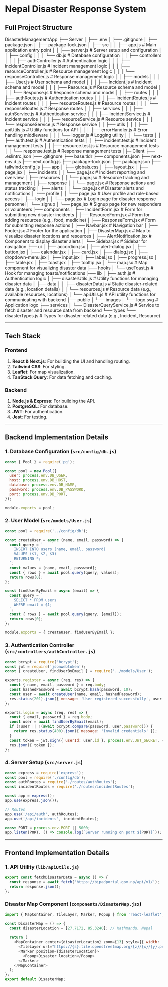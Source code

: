 # Nepal Disaster Response System

## Full Project Structure

DisasterManagementApp
├── Server
│ ├── .env
│ ├── .gitignore
│ ├── package.json
│ ├── package-lock.json
│ ├── src
│ │ ├── app.js # Main application entry point
│ │ ├── server.js # Server setup and configuration
│ │ ├── config
│ │ │ └── db.js # Database configuration
│ │ ├── controllers
│ │ │ ├── authController.js # Authentication logic
│ │ │ ├── incidentController.js # Incident management logic
│ │ │ ├── resourceController.js # Resource management logic
│ │ │ └── responseController.js # Response management logic
│ │ ├── models
│ │ │ ├── User.js # User schema and model
│ │ │ ├── Incident.js # Incident schema and model
│ │ │ ├── Resource.js # Resource schema and model
│ │ │ └── Response.js # Response schema and model
│ │ ├── routes
│ │ │ ├── authRoutes.js # Authentication routes
│ │ │ ├── incidentRoutes.js # Incident routes
│ │ │ ├── resourceRoutes.js # Resource routes
│ │ │ └── responseRoutes.js # Response routes
│ │ ├── services
│ │ │ ├── authService.js # Authentication service
│ │ │ ├── incidentService.js # Incident service
│ │ │ ├── resourceService.js # Resource service
│ │ │ └── responseService.js # Response service
│ │ ├── utils
│ │ │ ├── apiUtils.js # Utility functions for API
│ │ │ ├── errorHandler.js # Error handling middleware
│ │ │ └── logger.js # Logging utility
│ │ └── tests
│ │ ├── auth.test.js # Authentication tests
│ │ ├── incident.test.js # Incident management tests
│ │ ├── resource.test.js # Resource management tests
│ │ └── response.test.js # Response management tests
|
├─ Client
├── .eslintrc.json
├── .gitignore
├── base.tldr
├── components.json
├── next-env.d.js
├── next.config.js
├── package-lock.json
├── package.json
├── tailwind.config.js
├── app
│ ├── globals.css
│ ├── layout.jsx
│ ├── page.jsx
│ ├── incidents
│ │ └── page.jsx # Incident reporting and overview
│ ├── resources
│ │ └── page.jsx # Resource tracking and management
│ ├── response
│ │ └── page.jsx # Response actions and status tracking
│ ├── alerts
│ │ └── page.jsx # Disaster alerts and notifications
│ ├── profile
│ │ └── page.jsx # User profile and role-based access
│ ├── login
│ │ └── page.jsx # Login page for disaster response personnel
│ └── signup
│ └── page.jsx # Signup page for new responders or volunteers
├── components
│ ├── IncidentForm.jsx # Form for submitting new disaster incidents
│ ├── ResourceForm.jsx # Form for adding resources (e.g., food, medicine)
│ ├── ResponseForm.jsx # Form for submitting response actions
│ ├── Navbar.jsx # Navigation bar
│ ├── Footer.jsx # Footer for the application
│ ├── DisasterMap.jsx # Map to visualize disaster locations and resources
│ ├── AlertNotification.jsx # Component to display disaster alerts
│ └── Sidebar.jsx # Sidebar for navigation
├── ui
│ ├── accordion.jsx
│ ├── alert-dialog.jsx
│ ├── button.jsx
│ ├── calendar.jsx
│ ├── card.jsx
│ ├── dialog.jsx
│ ├── dropdown-menu.jsx
│ ├── input.jsx
│ ├── label.jsx
│ ├── progress.jsx
│ ├── table.jsx
│ ├── toast.jsx
│ ├── tooltip.jsx
│ └── map.jsx # Map component for visualizing disaster data
├── hooks
│ └── useToast.js # Hook for managing toasts/notifications
├── lib
│ ├── auth.js # Authentication logic
│ ├── disasterUtils.js # Utility functions for managing disaster data
│ ├── data
│ │ ├── disasterData.js # Static disaster-related data (e.g., location details)
│ │ └── resources.js # Resource data (e.g., available resources, locations)
│ └── apiUtils.js # API utility functions for communicating with backend
├── public
│ └── images
│ └── logo.svg # Application logo
├── services
│ └── DisasterQueryService.js # Service to fetch disaster and resource data from backend
└── types
└── disasterTypes.js # Types for disaster-related data (e.g., Incident, Resource)


---

## **Tech Stack**

### **Frontend**
1. **React & Next.js**: For building the UI and handling routing.
2. **Tailwind CSS**: For styling.
3. **Leaflet**: For map visualization.
4. **TanStack Query**: For data fetching and caching.

### **Backend**
1. **Node.js & Express**: For building the API.
2. **PostgreSQL**: For database.
3. **JWT**: For authentication.
4. **Jest**: For testing.

---

## **Backend Implementation Details**

### **1. Database Configuration (`src/config/db.js`)**
```javascript
const { Pool } = require('pg');

const pool = new Pool({
  user: process.env.DB_USER,
  host: process.env.DB_HOST,
  database: process.env.DB_NAME,
  password: process.env.DB_PASSWORD,
  port: process.env.DB_PORT,
});

module.exports = pool;
```

### **2. User Model (`src/models/User.js`)**

```javascript
const pool = require('../config/db');

const createUser = async (name, email, password) => {
  const query = `
    INSERT INTO users (name, email, password)
    VALUES ($1, $2, $3)
    RETURNING *;
  `;
  const values = [name, email, password];
  const { rows } = await pool.query(query, values);
  return rows[0];
};

const findUserByEmail = async (email) => {
  const query = `
    SELECT * FROM users
    WHERE email = $1;
  `;
  const { rows } = await pool.query(query, [email]);
  return rows[0];
};

module.exports = { createUser, findUserByEmail };
```

### **3. Authentication Controller (`src/controllers/authController.js`)**

```javascript
const bcrypt = require('bcrypt');
const jwt = require('jsonwebtoken');
const { createUser, findUserByEmail } = require('../models/User');

exports.register = async (req, res) => {
  const { name, email, password } = req.body;
  const hashedPassword = await bcrypt.hash(password, 10);
  const user = await createUser(name, email, hashedPassword);
  res.status(201).json({ message: 'User registered successfully', user });
};

exports.login = async (req, res) => {
  const { email, password } = req.body;
  const user = await findUserByEmail(email);
  if (!user || !(await bcrypt.compare(password, user.password))) {
    return res.status(400).json({ message: 'Invalid credentials' });
  }
  const token = jwt.sign({ userId: user.id }, process.env.JWT_SECRET, { expiresIn: '1h' });
  res.json({ token });
};
```

### **4. Server Setup (`src/server.js`)**

```javascript
const express = require('express');
const pool = require('./config/db');
const authRoutes = require('./routes/authRoutes');
const incidentRoutes = require('./routes/incidentRoutes');

const app = express();
app.use(express.json());

// Routes
app.use('/api/auth', authRoutes);
app.use('/api/incidents', incidentRoutes);

const PORT = process.env.PORT || 5000;
app.listen(PORT, () => console.log(`Server running on port ${PORT}`));
```

---

## **Frontend Implementation Details**

### **1. API Utility (`lib/apiUtils.js`)**

```javascript
export const fetchDisasterData = async () => {
  const response = await fetch('https://bipadportal.gov.np/api/v1/');
  return response.json();
};
```

### **Disaster Map Component (`components/DisasterMap.jsx`)**

```javascript
import { MapContainer, TileLayer, Marker, Popup } from 'react-leaflet';

const DisasterMap = () => {
  const disasterLocation = [27.7172, 85.3240]; // Kathmandu, Nepal
  
  return (
    <MapContainer center={disasterLocation} zoom={13} style={{ width: '100%', height: '400px' }}>
      <TileLayer url="https://{s}.tile.openstreetmap.org/{z}/{x}/{y}.png"/>
      <Marker position={disasterLocation}>
        <Popup>Disaster location</Popup>
      </Marker>
    </MapContainer>
  );
};
export default DisasterMap;
```